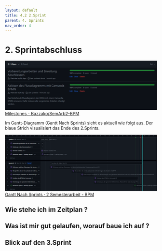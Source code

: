 ```yaml
---
layout: default
title: 4.2 2.Sprint
parent: 4. Sprints
nav_order: 4
---
```


# 2. Sprintabschluss



![Meilensteine](../../ressources/bilder/2_Sprint_Milestone.png)
[Milestones - Bazzako/SemArb2-BPM](https://github.com/Bazzako/SemArb2-BPM/milestones)

Im Gantt-Diagramm (Gantt Nach Sprints) sieht es aktuell wie folgt aus. Der blaue Strich visualisiert das Ende des 2.Sprints.

![Gantt](../../ressources/bilder/2_Sprint_Gantt.png)
[Gantt Nach Sprints · 2 Semesterarbeit - BPM](https://github.com/users/Bazzako/projects/3/views/4)

## Wie stehe ich im Zeitplan ?


## Was ist mir gut gelaufen, worauf baue ich auf ?



## Blick auf den 3.Sprint
